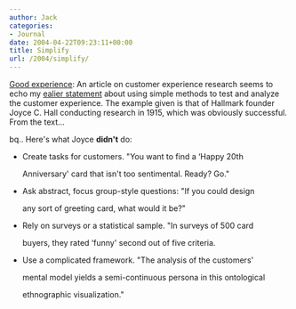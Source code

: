 ```yaml
---
author: Jack
categories:
- Journal
date: 2004-04-22T09:23:11+00:00
title: Simplify
url: /2004/simplify/
---
```


[Good experience][1]: An article on customer experience research seems to echo my [ealier statement][2] about using simple methods to test and analyze the customer experience. The example given is that of Hallmark founder Joyce C. Hall conducting research in 1915, which was obviously successful. From the text&#8230;

bq.. Here's what Joyce **didn't** do:

</p> 

  * Create tasks for customers. "You want to find a &#8216;Happy 20th
  
    
  
    Anniversary' card that isn't too sentimental. Ready? Go." 


  * Ask abstract, focus group-style questions: "If you could design
  
    
  
    any sort of greeting card, what would it be?" 


  * Rely on surveys or a statistical sample. "In surveys of 500 card
  
    
  
    buyers, they rated &#8216;funny' second out of five criteria.


  * Use a complicated framework. "The analysis of the customers'
  
    
  
    mental model yields a semi-continuous persona in this ontological
  
    
  
    ethnographic visualization."
</ul>

 [1]: http://www.goodexperience.com/columns/04/0422.hall.html
 [2]: http://www.jackbaty.com/archives/2004/04/16/waffles